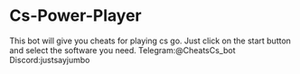 # Cs-Power-Player
This bot will give you cheats for playing cs go. Just click on the start button and select the software you need. 
Telegram:@CheatsCs_bot
Discord:justsayjumbo
